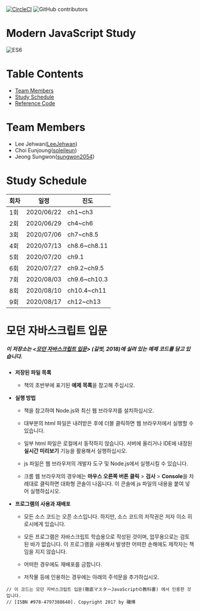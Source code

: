 [![CircleCI](https://circleci.com/gh/Alpha-ka-JS/Modern-JS/tree/master.svg?style=svg)](https://circleci.com/gh/Alpha-ka-JS/Modern-JS/tree/master)
![GitHub contributors](https://img.shields.io/github/contributors/Alpha-ka-js/Modern-jS?&color=brightgreen)
![<Languages>](https://img.shields.io/github/languages/count/Alpha-ka-JS/Modern-JS?&color=brightgreen)
![<TopLanguages>](https://img.shields.io/github/languages/top/Alpha-ka-JS/Modern-JS?&color=brightgreen)
![<repoSize>](https://img.shields.io/github/repo-size/Alpha-ka-JS/Modern-JS)
![<CommitActivity>](https://img.shields.io/github/commit-activity/m/Alpha-ka-JS/Modern-JS)
![<LastCommit>](https://img.shields.io/github/last-commit/Alpha-ka-JS/Modern-JS)

# Modern JavaScript Study
![ES6](https://jaeyeophan.github.io/images/javascript_es6.png)


# Table Contents
* [Team Members](#team-members)
* [Study Schedule](#study-schedule)
* [Reference Code](#reference-code)

# <a name="team-members"></a>Team Members
* Lee Jehwan([LeeJehwan](https://github.com/LeeJehwan))
* Choi Eunjoung([soleileun](https://github.com/soleileun))
* Jeong Sungwon([sungwon2054](https://github.com/sungwon2054))

# <a name="study-schedule"></a>Study Schedule
회차 | 일정 | 진도
------|------|-----
1회|2020/06/22|ch1~ch3
2회|2020/06/29|ch4~ch6
3회|2020/07/06|ch7~ch8.5
4회|2020/07/13|ch8.6~ch8.11
5회|2020/07/20|ch9.1
6회|2020/07/27|ch9.2~ch9.5
7회|2020/08/03|ch9.6~ch10.3
8회|2020/08/10|ch10.4~ch11
9회|2020/08/17|ch12~ch13


# <a name="reference-code"></a>모던 자바스크립트 입문

##### 이 저장소는 <[모던 자바스크립트 입문](https://github.com/gilbutITbook/006960)> (길벗, 2018)에 실려 있는 예제 코드를 담고 있습니다.


- **저장된 파일 목록**

  - 책의 초반부에 표기된 **예제 목록**을 참고해 주십시오.

- **실행 방법**

  - 책을 참고하여 Node.js와 최신 웹 브라우저를 설치하십시오.

  - 대부분의 html 파일은 내려받은 후에 더블 클릭하면 웹 브라우저에서 실행할 수 있습니다.

  - 일부 html 파일은 로컬에서 동작하지 않습니다. 서버에 올리거나 IDE에 내장된 **실시간 미리보기** 기능을 활용해서 실행하십시오.

  - js 파일은 웹 브라우저의 개발자 도구 및 Node.js에서 실행시킬 수 있습니다.

  - 크롬 웹 브라우저의 경우에는 **마우스 오른쪽 버튼 클릭** > **검사** > **Console**을 차례대로 클릭하면 대화형 콘솔이 나옵니다. 이 콘솔에 js 파일의 내용을 붙여 넣어 실행하십시오.

- **프로그램의 사용과 재배포**

  - 모든 소스 코드는 오픈 소스입니다. 하지만, 소스 코드의 저작권은 저자 이소 히로시에게 있습니다.
  
  - 모든 프로그램은 자바스크립트 학습용으로 작성된 것이며, 업무용으로는 검토된 바가 없습니다. 이 프로그램을 사용해서 발생한 어떠한 손해에도 제작자는 책임을 지지 않습니다.

  - 어떠한 경우에도 재배포를 금합니다.
  
  - 저작물 등에 인용하는 경우에는 아래의 주석문을 추가하십시오.

```
// 이 코드는 모던 자바스크립트 입문(徹底マスターJavaScriptの教科書) 에서 인용한 것입니다.  
// [ISBN #978-4797388640]. Copyright 2017 by 磯博
```
